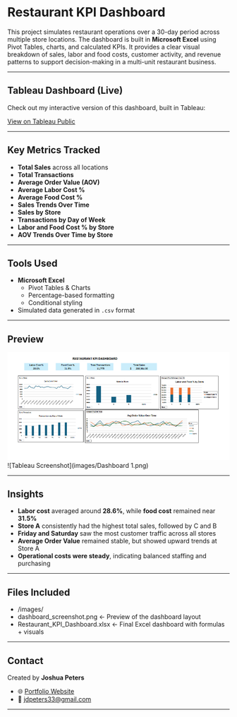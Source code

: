 # Restaurant KPI Dashboard

This project simulates restaurant operations over a 30-day period across multiple store locations. The dashboard is built in **Microsoft Excel** using Pivot Tables, charts, and calculated KPIs. It provides a clear visual breakdown of sales, labor and food costs, customer activity, and revenue patterns to support decision-making in a multi-unit restaurant business.

---

## Tableau Dashboard (Live)

Check out my interactive version of this dashboard, built in Tableau:

[View on Tableau Public](https://public.tableau.com/app/profile/joshua.peters1940/viz/Book1_17544206343460/Dashboard1#1)

---

## Key Metrics Tracked
- **Total Sales** across all locations
- **Total Transactions**
- **Average Order Value (AOV)**
- **Average Labor Cost %**
- **Average Food Cost %**
- **Sales Trends Over Time**
- **Sales by Store**
- **Transactions by Day of Week**
- **Labor and Food Cost % by Store**
- **AOV Trends Over Time by Store**

---

## Tools Used
- **Microsoft Excel**
  - Pivot Tables & Charts
  - Percentage-based formatting
  - Conditional styling
- Simulated data generated in `.csv` format

---

## Preview

![Dashboard Screenshot](images/dashboard_screenshot.png)
![Tableau Screenshot](images/Dashboard 1.png)

---

## Insights
- **Labor cost** averaged around **28.6%**, while **food cost** remained near **31.5%**
- **Store A** consistently had the highest total sales, followed by C and B
- **Friday and Saturday** saw the most customer traffic across all stores
- **Average Order Value** remained stable, but showed upward trends at Store A
- **Operational costs were steady**, indicating balanced staffing and purchasing

---

## Files Included
- /images/
- dashboard_screenshot.png ← Preview of the dashboard layout
- Restaurant_KPI_Dashboard.xlsx ← Final Excel dashboard with formulas + visuals


---

## Contact

Created by **Joshua Peters**  
- 🌐 [Portfolio Website](https://e-portfolio-one-gold.vercel.app/)
- 📧 jdpeters33@gmail.com

---

